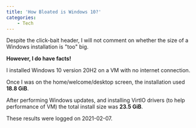 ```yaml
---
title: 'How Bloated is Windows 10?'
categories:
    - Tech
---
```


Despite the click-bait header, I will not comment on whether the size of a Windows installation is "too" big.

**However, I do have facts!**

I installed Windows 10 version 20H2 on a VM with no internet connection.

Once I was on the home/welcome/desktop screen, the installation used **18.8 GiB**.

After performing Windows updates, and installing VirtIO drivers (to help performance of VM) the total install size was **23.5 GiB**.

These results were logged on 2021-02-07.
